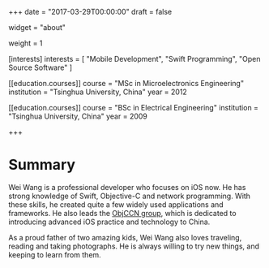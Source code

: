 +++
date = "2017-03-29T00:00:00"
draft = false

widget = "about"

weight = 1

[interests]
  interests = [
    "Mobile Development",
    "Swift Programming",
    "Open Source Software"
  ]

[[education.courses]]
  course = "MSc in Microelectronics Engineering"
  institution = "Tsinghua University, China"
  year = 2012

[[education.courses]]
  course = "BSc in Electrical Engineering"
  institution = "Tsinghua University, China"
  year = 2009
 
+++

# Summary

Wei Wang is a professional developer who focuses on iOS now. He has strong knowledge of Swift, Objective-C and network programming. With these skills, he created quite a few widely used applications and frameworks. He also leads the [ObjCCN group](https://objccn.io), which is dedicated to introducing advanced iOS practice and technology to China.

As a proud father of two amazing kids, Wei Wang also loves traveling, reading and taking photographs. He is always willing to try new things, and keeping to learn from them.
